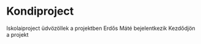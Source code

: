 # Kondiproject
Iskolaiproject
üdvözöllek a projektben
Erdős Máté bejelentkezik
 Kezdődjön a projekt
